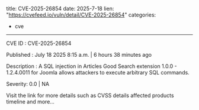  
title: CVE-2025-26854
date: 2025-7-18
lien: "https://cvefeed.io/vuln/detail/CVE-2025-26854"
categories:
  - cve
---

CVE ID : CVE-2025-26854

Published :  July 18
2025
8:15 a.m. | 6 hours
38 minutes ago

Description : A SQL injection in Articles Good Search extension 1.0.0 - 1.2.4.0011 for Joomla allows attackers to execute arbitrary SQL commands.

Severity: 0.0 | NA

Visit the link for more details
such as CVSS details
affected products
timeline
and more...
